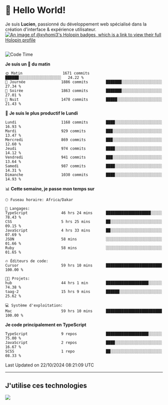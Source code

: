 # 👋 Hello World!

Je suis **Lucien**, passionné du développement web spécialisé dans la création d'interface & expérience utilisateur.
[![An image of @xyhomi3's Holopin badges, which is a link to view their full Holopin profile](https://holopin.me/xyhomi3)](https://holopin.io/@xyhomi3)

##

<!--START_SECTION:waka-->
![Code Time](http://img.shields.io/badge/Code%20Time-2%2C368%20hrs%2049%20mins-blue)

**Je suis un 🐤 du matin** 

```text
🌞 Matin                  1671 commits        ██████░░░░░░░░░░░░░░░░░░░   24.22 % 
🌆 Journée                1886 commits        ███████░░░░░░░░░░░░░░░░░░   27.34 % 
🌃 Soirée                 1863 commits        ███████░░░░░░░░░░░░░░░░░░   27.01 % 
🌙 Nuit                   1478 commits        █████░░░░░░░░░░░░░░░░░░░░   21.43 % 
```
📅 **Je suis le plus productif le Lundi** 

```text
Lundi                    1168 commits        ████░░░░░░░░░░░░░░░░░░░░░   16.93 % 
Mardi                    929 commits         ███░░░░░░░░░░░░░░░░░░░░░░   13.47 % 
Mercredi                 869 commits         ███░░░░░░░░░░░░░░░░░░░░░░   12.60 % 
Jeudi                    974 commits         ████░░░░░░░░░░░░░░░░░░░░░   14.12 % 
Vendredi                 941 commits         ███░░░░░░░░░░░░░░░░░░░░░░   13.64 % 
Samedi                   987 commits         ████░░░░░░░░░░░░░░░░░░░░░   14.31 % 
Dimanche                 1030 commits        ████░░░░░░░░░░░░░░░░░░░░░   14.93 % 
```


📊 **Cette semaine, je passe mon temps sur** 

```text
🕑︎ Fuseau horaire: Africa/Dakar

💬 Langages: 
TypeScript               46 hrs 24 mins      ████████████████████░░░░░   78.43 % 
CSS                      5 hrs 25 mins       ██░░░░░░░░░░░░░░░░░░░░░░░   09.15 % 
JavaScript               4 hrs 33 mins       ██░░░░░░░░░░░░░░░░░░░░░░░   07.69 % 
JSON                     58 mins             ░░░░░░░░░░░░░░░░░░░░░░░░░   01.66 % 
Ruby                     58 mins             ░░░░░░░░░░░░░░░░░░░░░░░░░   01.65 % 

🔥 Éditeurs de code: 
Cursor                   59 hrs 10 mins      █████████████████████████   100.00 % 

🐱‍💻 Projets: 
hub                      44 hrs 1 min        ███████████████████░░░░░░   74.38 % 
taag-2                   15 hrs 9 mins       ██████░░░░░░░░░░░░░░░░░░░   25.62 % 

💻 Système d'exploitation: 
Mac                      59 hrs 10 mins      █████████████████████████   100.00 % 
```

**Je code principalement en TypeScript** 

```text
TypeScript               9 repos             ███████████████████░░░░░░   75.00 % 
JavaScript               2 repos             ████░░░░░░░░░░░░░░░░░░░░░   16.67 % 
SCSS                     1 repo              ██░░░░░░░░░░░░░░░░░░░░░░░   08.33 % 
```




 Last Updated on 22/10/2024 08:21:09 UTC
<!--END_SECTION:waka-->
---

## J'utilise ces technologies

<p align="left">
  <a href="https://skillicons.dev">
    <img src="https://skillicons.dev/icons?i=ts,js,md,scss,tailwind,react,docker,express,astro,vite,nextjs,vercel,figma,ableton" />
  </a>
</p>

